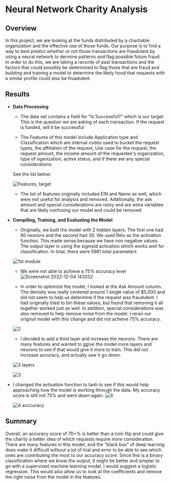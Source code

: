 # Neural Network Charity Analysis

## Overview

In this project, we are looking at the funds distributed by a charitable organization and the effective use of those funds. Our purpose is to find a way to best predict whether or not those transactions are fraudulent by using a neural network to dermine patterns and flag possible future fraud.  In order to do this, we are taking a records of past transactions and the factors that could possibly be determined to flag those that are fraud and building and training a model to determine the likely hood that requests with a similar profile could also be fruadulent.

## Results

* **Data Processing**
  * The data set contains a field for "Is Successful?" which is our target. This is the question we are asking of each transaction. If the request is funded, will it be successful
  
  * The Features of this model include Application type and Classification which are internal codes used to bucket the request types, the affiliation of the request, Use case for the request, the request amount, the income amount of the requestee's organization, type of oganization, active status, and if there are any special considerations
  
  See the list below:
  
   ![Features, target](https://user-images.githubusercontent.com/109319148/205509441-448c2712-de79-4f1c-acfb-e57d9e9291c8.png)
   
   * The list of features originally included EIN and Name as well, which were not useful for analysis and removed. Additionally, the ask amount and special considerations are noisy and are extra variables that are likely confusing our model and could be removed
   
* **Compiling, Training, and Evaluating the Model**

  * Originally, we built the model with 2 hidden layers. The first one had 80 neurons and the second had 30. We used Relu as the activation function. This made sense because we have non negative values. The output layer is using the sigmoid activation which works well for classification. In total, there were 5981 total parameters
  
  ![1st module](https://user-images.githubusercontent.com/109319148/205511364-d71dc9e9-88d8-4e36-8188-f04f691cdde7.png)
  
  * We were not able to achieve a 75% accuracy level 
   ![Screenshot 2022-12-04 143252](https://user-images.githubusercontent.com/109319148/205511404-32be679b-aeb9-4911-8656-86ecf82d9f5b.png)
   
   * In order to optomize the model, I looked at the Ask Amount column. The denisity was really centered around 1 single value of $5,000 and did not seem to help us determine if the request was fraudulent. I had originally tried to bin these values, but found that removing it all together worked just as well. In addition, special considerations was also removed to help remove noise from the model. I reran our original model with this change and did not achieve 75% accuracy.
   
  ![2](https://user-images.githubusercontent.com/109319148/205511557-f5712afc-578b-4947-8cdf-b06f623f4c9d.png)
  
   * I decided to add a third layer and increase the neurons. There are many features and wanted to ggive the model more layers and neurons to see if that would give it more to train. This did not increase accuracy, and actually saw it go down. 

   ![3 layers](https://user-images.githubusercontent.com/109319148/205511623-4f77fc77-429e-47eb-891d-c34407b03385.png)
   

   ![3](https://user-images.githubusercontent.com/109319148/205511642-5f66bf5b-3af7-4548-ae99-703ca140c35e.png)

* I changed the avtivation function to tanh to see if this would help approaching how the model is working through the data. My accuracy score is still not 75% and went down again. 
   ![4](https://user-images.githubusercontent.com/109319148/205511693-f9ce4f0f-8d2e-4e86-bdf6-dcbfff08ad75.png)
   

  ![4 acccuracy](https://user-images.githubusercontent.com/109319148/205511713-f7555a8d-5a67-4245-b7f3-75f243df199b.png)


## Summary
   Overall, an accuracy score of 70+% is better than a coin flip and could give the charity a better idea of which requests require more consideration. There are many features in this model, and the "black box" of deep learning does make it difficult without a lot of trial and error to be able to see which ones are contributing the most to our accuracy score. Since this is a binary classification where we know the output, it might be better and simpler to go with a supervised machine learning model. I would suggest a logistic regression. This would also allow us to look at the coefficients and remove the right noise from the model in the features. 

